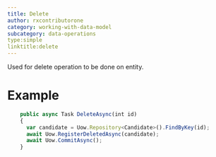 ```yaml
---
title: Delete
author: rxcontributorone
category: working-with-data-model
subcategory: data-operations
type:simple
linktitle:delete 
---
```


Used for delete operation to be done on entity.

# Example

```js
    public async Task DeleteAsync(int id)
    {
      var candidate = Uow.Repository<Candidate>().FindByKey(id);
      await Uow.RegisterDeletedAsync(candidate);
      await Uow.CommitAsync();
    }
```    